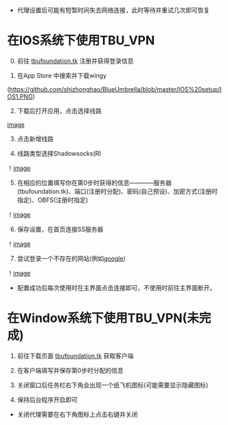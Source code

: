* 代理设置后可能有短暂时间失去网络连接，此时等待并重试几次即可恢复

# 在IOS系统下使用TBU_VPN

0. 前往 [tbufoundation.tk](tbufoundation.tk) 注册并获得登录信息

1. 在App Store 中搜索并下载wingy 

(https://github.com/shizhonghao/BlueUmbrella/blob/master/IOS%20setup/IOS1.PNG)

2. 下载后打开应用，点击选择线路

[image](https://github.com/shizhonghao/BlueUmbrella/blob/master/IOS%20setup/IOS2.PNG)

3. 点击新增线路

[](https://github.com/shizhonghao/BlueUmbrella/blob/master/IOS%20setup/IOS3.PNG)

4. 线路类型选择Shadowsocks(R)

！[image](https://github.com/shizhonghao/BlueUmbrella/blob/master/IOS%20setup/IOS4.PNG)

5. 在相应的位置填写你在第0步时获得的信息————服务器(tbufoundation.tk)、端口(注册时分配)、密码(自己预设)、加密方式(注册时指定)、OBFS(注册时指定)

！[image](https://github.com/shizhonghao/BlueUmbrella/blob/master/IOS%20setup/IOS5.PNG)

6. 保存设置，在首页连接SS服务器

！[image](https://github.com/shizhonghao/BlueUmbrella/blob/master/IOS%20setup/IOS6.PNG)

7. 尝试登录一个不存在的网站(例如[google](www.google.com))

！[image](https://github.com/shizhonghao/BlueUmbrella/blob/master/IOS%20setup/IOS7.PNG)

* 配置成功后每次使用时在主界面点击连接即可，不使用时前往主界面断开。



# 在Window系统下使用TBU_VPN(未完成)

1. 前往下载页面 [tbufoundation.tk](tbufoundation.tk) 获取客户端

2. 在客户端填写并保存第0步时分配的信息

3. 关闭窗口后任务栏右下角会出现一个纸飞机图标(可能需要显示隐藏图标)

4. 保持后台程序开启即可

* 关闭代理需要在右下角图标上点击右键并关闭
